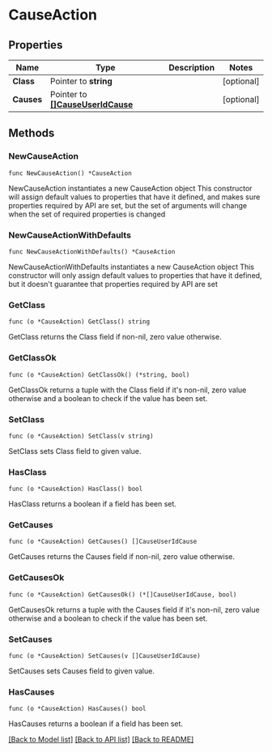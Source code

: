 # CauseAction

## Properties

Name | Type | Description | Notes
------------ | ------------- | ------------- | -------------
**Class** | Pointer to **string** |  | [optional] 
**Causes** | Pointer to [**[]CauseUserIdCause**](CauseUserIdCause.md) |  | [optional] 

## Methods

### NewCauseAction

`func NewCauseAction() *CauseAction`

NewCauseAction instantiates a new CauseAction object
This constructor will assign default values to properties that have it defined,
and makes sure properties required by API are set, but the set of arguments
will change when the set of required properties is changed

### NewCauseActionWithDefaults

`func NewCauseActionWithDefaults() *CauseAction`

NewCauseActionWithDefaults instantiates a new CauseAction object
This constructor will only assign default values to properties that have it defined,
but it doesn't guarantee that properties required by API are set

### GetClass

`func (o *CauseAction) GetClass() string`

GetClass returns the Class field if non-nil, zero value otherwise.

### GetClassOk

`func (o *CauseAction) GetClassOk() (*string, bool)`

GetClassOk returns a tuple with the Class field if it's non-nil, zero value otherwise
and a boolean to check if the value has been set.

### SetClass

`func (o *CauseAction) SetClass(v string)`

SetClass sets Class field to given value.

### HasClass

`func (o *CauseAction) HasClass() bool`

HasClass returns a boolean if a field has been set.

### GetCauses

`func (o *CauseAction) GetCauses() []CauseUserIdCause`

GetCauses returns the Causes field if non-nil, zero value otherwise.

### GetCausesOk

`func (o *CauseAction) GetCausesOk() (*[]CauseUserIdCause, bool)`

GetCausesOk returns a tuple with the Causes field if it's non-nil, zero value otherwise
and a boolean to check if the value has been set.

### SetCauses

`func (o *CauseAction) SetCauses(v []CauseUserIdCause)`

SetCauses sets Causes field to given value.

### HasCauses

`func (o *CauseAction) HasCauses() bool`

HasCauses returns a boolean if a field has been set.


[[Back to Model list]](../README.md#documentation-for-models) [[Back to API list]](../README.md#documentation-for-api-endpoints) [[Back to README]](../README.md)


